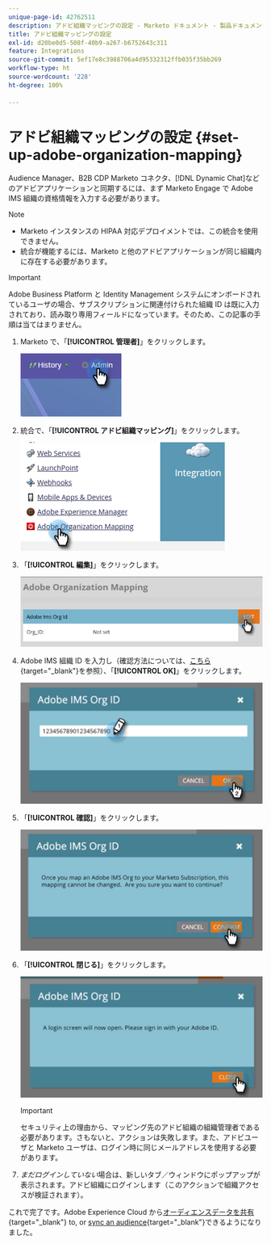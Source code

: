 ```yaml
---
unique-page-id: 42762511
description: アドビ組織マッピングの設定 - Marketo ドキュメント - 製品ドキュメント
title: アドビ組織マッピングの設定
exl-id: d20be0d5-508f-40b9-a267-b6752643c311
feature: Integrations
source-git-commit: 5ef17e8c3988706a4d95332312ffb035f35bb269
workflow-type: ht
source-wordcount: '228'
ht-degree: 100%

---
```


# アドビ組織マッピングの設定 {#set-up-adobe-organization-mapping}

Audience Manager、B2B CDP Marketo コネクタ、[!DNL Dynamic Chat]などのアドビアプリケーションと同期するには、まず Marketo Engage で Adobe IMS 組織の資格情報を入力する必要があります。

>[!NOTE]
>
>* Marketo インスタンスの HIPAA 対応デプロイメントでは、この統合を使用できません。
>* 統合が機能するには、Marketo と他のアドビアプリケーションが同じ組織内に存在する必要があります。

>[!IMPORTANT]
>
>Adobe Business Platform と Identity Management システムにオンボードされているユーザの場合、サブスクリプションに関連付けられた組織 ID は既に入力されており、読み取り専用フィールドになっています。そのため、この記事の手順は当てはまりません。

1. Marketo で、「**[!UICONTROL 管理者]**」をクリックします。

   ![](assets/set-up-adobe-experience-cloud-audience-sharing-1.png)

1. 統合で、「**[!UICONTROL アドビ組織マッピング]**」をクリックします。

   ![](assets/set-up-adobe-experience-cloud-audience-sharing-2.png)

1. 「**[!UICONTROL 編集]**」をクリックします。

   ![](assets/set-up-adobe-experience-cloud-audience-sharing-3.png)

1. Adobe IMS 組織 ID を入力し（確認方法については、[こちら](https://experienceleague.adobe.com/docs/control-panel/using/faq.html){target="_blank"}を参照）、「**[!UICONTROL OK]**」をクリックします。

   ![](assets/set-up-adobe-experience-cloud-audience-sharing-4.png)

1. 「**[!UICONTROL 確認]**」をクリックします。

   ![](assets/set-up-adobe-experience-cloud-audience-sharing-5.png)

1. 「**[!UICONTROL 閉じる]**」をクリックします。

   ![](assets/set-up-adobe-experience-cloud-audience-sharing-6.png)

   >[!IMPORTANT]
   >
   >セキュリティ上の理由から、マッピング先のアドビ組織の組織管理者である必要があります。さもないと、アクションは失敗します。また、アドビユーザと Marketo ユーザは、ログイン時に同じメールアドレスを使用する必要があります。

1. _まだログインしていない_&#x200B;場合は、新しいタブ／ウィンドウにポップアップが表示されます。アドビ組織にログインします（このアクションで組織アクセスが検証されます）。

これで完了です。Adobe Experience Cloud から[オーディエンスデータを共有](/help/marketo/product-docs/core-marketo-concepts/smart-lists-and-static-lists/static-lists/send-a-list-to-adobe-experience-cloud.md){target="_blank"} to, or [sync an audience](/help/marketo/product-docs/adobe-experience-cloud-integrations/sync-an-audience-from-adobe-experience-cloud.md){target="_blank"}できるようになりました。
